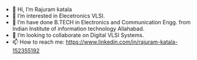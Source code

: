 - 👋 Hi, I’m Rajuram katala
- 👀 I’m interested in Elecetronics VLSI.
- 🌱 I’m have done B.TECH in Electronics and Communication Engg. from Indian Institute of information technology Allahabad.
- 💞️ I’m looking to collaborate on Digital VLSI Systems.
- 📫 How to reach me: https://www.linkedin.com/in/rajuram-katala-152355192

<!---
rajukatala/rajukatala is a ✨ special ✨ repository because its `README.md` (this file) appears on your GitHub profile.
You can click the Preview link to take a look at your changes.
--->

